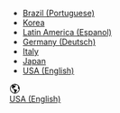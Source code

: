<div id="regionDropdown" class="region-dropdown">
  <ul class="region-dropdown-list">
    <li>
      <a class="region-dropdown-picker" href="#" data-lang="br">Brazil (Portuguese)</a>
    </li>
    <li>
      <a class="region-dropdown-picker" href="#" data-lang="ko">Korea</a>
    </li>
    <li>
      <a class="region-dropdown-picker" href="#" data-lang="es">Latin America (Espanol)</a>
    </li>
    <li>
      <a class="region-dropdown-picker" href="#" data-lang="de">Germany (Deutsch)</a>
    </li>
    <li>
      <a class="region-dropdown-picker" href="#" data-lang="it">Italy</a>
    </li>
    <li>
      <a class="region-dropdown-picker" href="#" data-lang="jp">Japan</a>
    </li>
    <li>
      <a class="region-dropdown-picker selected" href="#" data-lang="us">USA (English)</a>
    </li>
  </ul>
</div>

<div class="region-dropdown-button">
    <a href="#" class="region-dropdown-button-link">
        <div class="region-dropdown-button-icon" style="width: 19px; height: 19px;">
        <svg xmlns="http://www.w3.org/2000/svg" width="19" height="19" viewBox="0 0 19 19">
                <path class="b" d="M9.514.925A8.666,8.666,0,0,0,.925,9.514,8.666,8.666,0,0,0,9.514,18.1,8.669,8.669,0,0,0,18.1,9.514,8.669,8.669,0,0,0,9.514.925Zm7.3,10.152a7.378,7.378,0,0,1-.354,1.14c-.035.088-.059.18-.1.266a7.49,7.49,0,0,1-.65,1.2c-.018.027-.042.05-.061.077a7.523,7.523,0,0,1-.817.991c-.049.053-.106.095-.16.145a7.5,7.5,0,0,1-.981.809l-.013.009A7.429,7.429,0,0,1,9.7,16.96c2.626-1.979,2.305-3.138,3.793-4.793.5-.664-1.493-.83-3.152-1.493-2.157-1-1.33.664-2.987-1.162-1-1.162-1.33-2.819,1.659-1.493.332.332.5-1.162,1.162-1.991.331-.331.331-.663.5-1.161a1.092,1.092,0,0,0-2.157.166c0,.332-1.162-1.991-.332-1.991a5.893,5.893,0,0,1-1.659-.332c.156-.08.319-.143.479-.208a7.361,7.361,0,0,1,2.422-.454.776.776,0,0,1,.086,0c.166-.166-1,1.162-.664,1.162s2.323.5,2.157.664c.57-1-.206-1.624-1.067-1.782a7.388,7.388,0,0,1,3.313,1c.18.11.372.2.543.325.063.045.116.1.179.147a6.831,6.831,0,0,1,1.017.978c-.332.166-.332.663-.166,1,.33.33.334.331.988,0,.106.167.191.347.283.522-.1.039-.138.138-.276.138a2.665,2.665,0,0,0-.83,1.825c0,2.655.664,1.659,1.493,1.991a.6.6,0,0,0,.432.16,7.6,7.6,0,0,1-.078.769C16.828,10.986,16.822,11.032,16.812,11.077ZM6.828,16.463A8.035,8.035,0,0,1,2.047,9.514a7.387,7.387,0,0,1,.118-1.22c.026-.156.048-.312.084-.465A7.419,7.419,0,0,1,2.532,6.9c.079-.21.169-.416.266-.617.068-.143.146-.279.224-.417a7.463,7.463,0,0,1,.6-.9c.1-.129.206-.26.312-.383.141-.16.281-.319.436-.469a7.417,7.417,0,0,1,.668-.554c.155,1.483-1.16,2.314-.664,3.967.664,2.157,1.493,1.162,2.489,2.655C8.01,11.824,9.8,14.608,8.869,16.918A7.4,7.4,0,0,1,6.828,16.463Z" transform="translate(0.059 0.059)"/>
            </svg>
        </div>
        <div class="region-dropdown-button-text">USA (English)</div>
    </a>
</div>

<div id="feds-footer">
</div>
<div class="evidon-notice-link"></div>
<script>setMarTechContext()</script>
<script src="https://www.adobe.com/marketingtech/main.min.js"></script>
<script>setDigitalData()</script>

